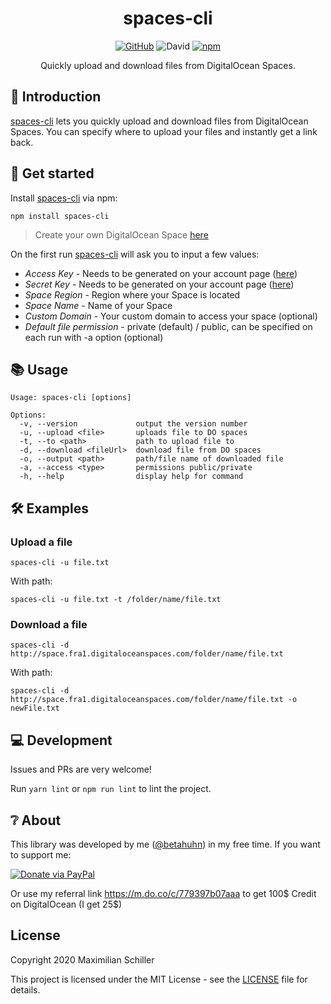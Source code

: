 <div align="center">

# spaces-cli

[![GitHub](https://img.shields.io/github/license/mashape/apistatus.svg)](https://github.com/BetaHuhn/spaces-cli/blob/master/LICENSE) ![David](https://img.shields.io/david/betahuhn/spaces-cli) [![npm](https://img.shields.io/npm/v/spaces-cli)](https://www.npmjs.com/package/spaces-cli)

Quickly upload and download files from DigitalOcean Spaces.

</div>

## 👋 Introduction

[spaces-cli](https://github.com/BetaHuhn/spaces-cli) lets you quickly upload and download files from DigitalOcean Spaces. You can specify where to upload your files and instantly get a link back.

## 🚀 Get started

Install [spaces-cli](https://github.com/BetaHuhn/spaces-cli) via npm:
```shell
npm install spaces-cli
```

> Create your own DigitalOcean Space [here](https://m.do.co/c/779397b07aaa)

On the first run [spaces-cli](https://github.com/BetaHuhn/spaces-cli) will ask you to input a few values:

- *Access Key* - Needs to be generated on your account page ([here](https://cloud.digitalocean.com/account/api/tokens))
- *Secret Key* - Needs to be generated on your account page ([here](https://cloud.digitalocean.com/account/api/tokens))
- *Space Region* - Region where your Space is located
- *Space Name* - Name of your Space
- *Custom Domain* - Your custom domain to access your space (optional)
- *Default file permission* - private (default) / public, can be specified on each run with -a option (optional)

## 📚 Usage

```shell
Usage: spaces-cli [options]

Options:
  -v, --version             output the version number
  -u, --upload <file>       uploads file to DO spaces
  -t, --to <path>           path to upload file to
  -d, --download <fileUrl>  download file from DO spaces
  -o, --output <path>       path/file name of downloaded file
  -a, --access <type>       permissions public/private
  -h, --help                display help for command
```

## 🛠️ Examples

### Upload a file

`spaces-cli -u file.txt`

With path:

`spaces-cli -u file.txt -t /folder/name/file.txt`

### Download a file

`spaces-cli -d http://space.fra1.digitaloceanspaces.com/folder/name/file.txt`

With path:

`spaces-cli -d http://space.fra1.digitaloceanspaces.com/folder/name/file.txt -o newFile.txt`

## 💻 Development

Issues and PRs are very welcome!

Run `yarn lint` or `npm run lint` to lint the project.

## ❔ About

This library was developed by me ([@betahuhn](https://github.com/BetaHuhn)) in my free time. If you want to support me:

[![Donate via PayPal](https://img.shields.io/badge/paypal-donate-009cde.svg)](https://www.paypal.com/cgi-bin/webscr?cmd=_s-xclick&hosted_button_id=394RTSBEEEFEE)

Or use my referral link https://m.do.co/c/779397b07aaa to get 100$ Credit on DigitalOcean (I get 25$)

## License

Copyright 2020 Maximilian Schiller

This project is licensed under the MIT License - see the [LICENSE](LICENSE) file for details.
